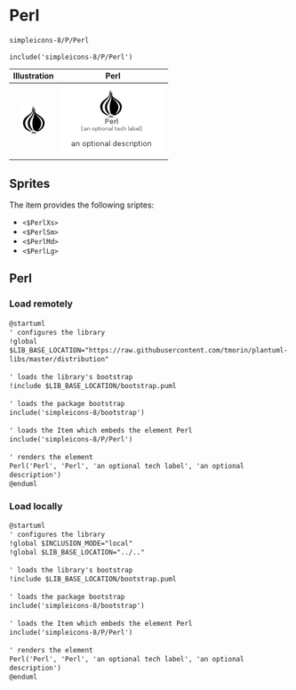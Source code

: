 # Perl


```text
simpleicons-8/P/Perl
```

```text
include('simpleicons-8/P/Perl')
```



| Illustration | Perl |
| :---: | :---: |
| ![illustration for Illustration](../../simpleicons-8/P/Perl.png) | ![illustration for Perl](../../simpleicons-8/P/Perl.Local.png) |



## Sprites
The item provides the following sriptes:

- `<$PerlXs>`
- `<$PerlSm>`
- `<$PerlMd>`
- `<$PerlLg>`





## Perl

### Load remotely
```plantuml
@startuml
' configures the library
!global $LIB_BASE_LOCATION="https://raw.githubusercontent.com/tmorin/plantuml-libs/master/distribution"

' loads the library's bootstrap
!include $LIB_BASE_LOCATION/bootstrap.puml

' loads the package bootstrap
include('simpleicons-8/bootstrap')

' loads the Item which embeds the element Perl
include('simpleicons-8/P/Perl')

' renders the element
Perl('Perl', 'Perl', 'an optional tech label', 'an optional description')
@enduml
```

### Load locally
```plantuml
@startuml
' configures the library
!global $INCLUSION_MODE="local"
!global $LIB_BASE_LOCATION="../.."

' loads the library's bootstrap
!include $LIB_BASE_LOCATION/bootstrap.puml

' loads the package bootstrap
include('simpleicons-8/bootstrap')

' loads the Item which embeds the element Perl
include('simpleicons-8/P/Perl')

' renders the element
Perl('Perl', 'Perl', 'an optional tech label', 'an optional description')
@enduml
```

